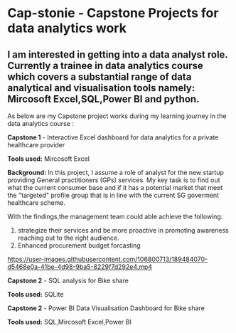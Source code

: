 # Cap-stonie - Capstone Projects for data analytics work

I am interested in getting into a data analyst role.
Currently a trainee in data analytics course which covers a substantial range of data analytical and visualisation tools namely: Mircosoft Excel,SQL,Power BI and python.
---
As below are my Capstone project works during my learning journey in the data analytics course  :

**Capstone 1** - Interactive Excel dashboard for data analytics for a private healthcare provider

  **Tools used:** Mircosoft Excel

  **Background:**
  In this project, I assume a role of analyst for the new startup providing General practitioners (GPs) services. My key task is to find out what the current consumer base and if it has a potential market that meet the "targeted" profile group that is in line with the current SG goverment healthcare scheme.
  
  With the findings,the management team could able achieve the following:
  
  1. strategize their services and be more proactive in promoting awareness reaching out to the right audience.
  2. Enhanced procurement budget forcasting
  
  

https://user-images.githubusercontent.com/106800713/189484070-d5468e0a-41be-4d98-9ba5-8229f7d292e4.mp4


  

**Capstone 2** - SQL analysis for Bike share

  **Tools used:** SQLite

**Capstone 2** - Power BI Data Visualisation Dashboard for Bike share

  **Tools used:** SQL,Mircosoft Excel,Power BI
